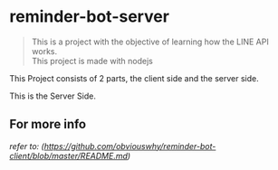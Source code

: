 # reminder-bot-server
> This is a project with the objective of learning how the LINE API works.<br>
This project is made with nodejs

This Project consists of 2 parts, the client side and the server side.

This is the Server Side.
## For more info

_refer to: (https://github.com/obviouswhy/reminder-bot-client/blob/master/README.md)_
